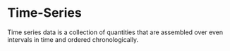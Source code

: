 # Time-Series
Time series data is a collection of quantities that are assembled over even intervals in time and ordered chronologically.
